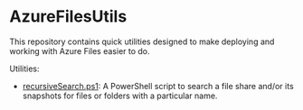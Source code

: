 # AzureFilesUtils
This repository contains quick utilities designed to make deploying and working
with Azure Files easier to do.

Utilities:
- [recursiveSearch.ps1](./recursiveSearch/recursiveSearch.ps1): A PowerShell
  script to search a file share and/or its snapshots for files or folders with a 
  particular name.
